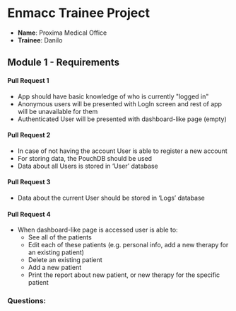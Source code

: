 # Enmacc Trainee Project

* **Name**: Proxima Medical Office
* **Trainee**: Danilo

## Module 1 - Requirements 

#### Pull Request 1
* App should have basic knowledge of who is currently "logged in"
* Anonymous users will be presented with LogIn screen and rest of app will be unavailable for them
* Authenticated User will be presented with dashboard-like page (empty)
    
#### Pull Request 2  
* In case of not having the account User is able to register a new account
* For storing data, the PouchDB should be used
* Data about all Users is stored in ‘User’ database
    
#### Pull Request 3
* Data about the current User should be stored in ‘Logs’ database
    
#### Pull Request 4
* When dashboard-like page is accessed user is able to:
  - See all of the patients
  - Edit each of these patients (e.g. personal info, add a new therapy for an existing patient) 
  - Delete an existing patient
  - Add a new patient
  - Print the report about new patient, or new therapy for the specific patient



### Questions:

    




